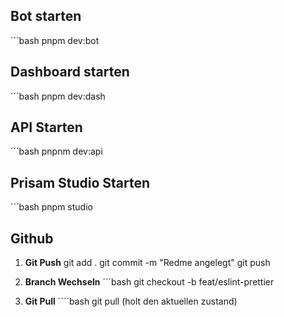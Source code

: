 ## Bot starten

´´´bash
pnpm dev:bot

## Dashboard starten

´´´bash
pnpm dev:dash

## API Starten

´´´bash
pnpnm dev:api

## Prisam Studio Starten

´´´bash
pnpm studio

## Github

1.  **Git Push**
    git add .
    git commit -m "Redme angelegt"
    git push

2.  **Branch Wechseln**
    ´´´bash
    git checkout -b feat/eslint-prettier

3.  **Git Pull**
    ´´´´bash
    git pull
    (holt den aktuellen zustand)
